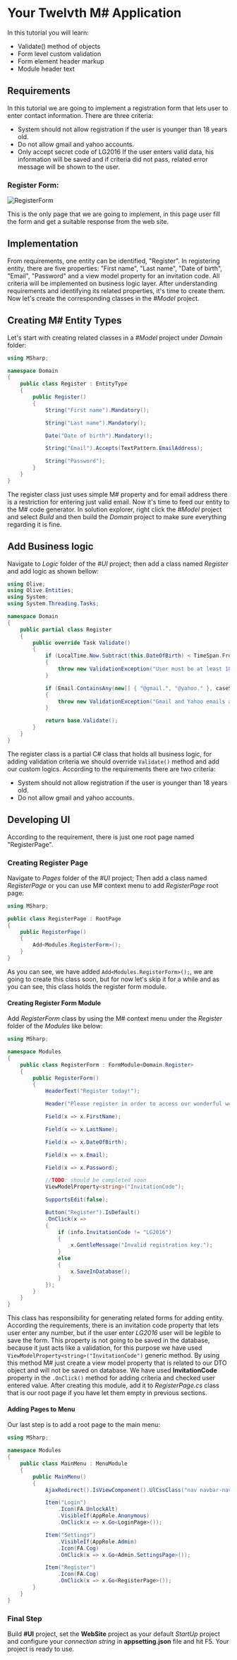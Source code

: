 # Your Twelvth M# Application
In this tutorial you will learn:

- Validate() method of objects
- Form level custom validation
- Form element header markup
- Module header text

## Requirements
In this tutorial we are going to implement a registration form that lets user to enter contact information. There are three criteria:
- System should not allow registration if the user is younger than 18 years old.
- Do not allow gmail and yahoo accounts.
- Only accept secret code of LG2016
If the user enters valid data, his information will be saved and if criteria did not pass, related error message will be shown to the user.

### Register Form:
![RegisterForm](RegisterForm.PNG "RegisterForm")

This is the only page that we are going to implement, in this page user fill the form and get a suitable response from the web site.

## Implementation
From requirements, one entity can be identified, "Register". In registering entity, there are five properties: "First name", "Last name", "Date of birth", "Email", "Password" and a view model property for an invitation code. All criteria will be implemented on business logic layer.
After understanding requirements and identifying its related properties, it's time to create them. Now let's create the corresponding classes in the *#Model* project.

## Creating M# Entity Types
Let's start with creating related classes in a *#Model* project under *Domain* folder:

```C#
using MSharp;

namespace Domain
{
    public class Register : EntityType
    {
        public Register()
        {
            String("First name").Mandatory();

            String("Last name").Mandatory();

            Date("Date of birth").Mandatory();

            String("Email").Accepts(TextPattern.EmailAddress);

            String("Password");
        }
    }
}
```
The register class just uses simple M# property and for email address there is a restriction for entering just valid email.
Now it's time to feed our entity to the M# code generator. In solution explorer, right click the *#Model* project and select *Build* and then build the *Domain* project to make sure everything regarding it is fine.

## Add Business logic
Navigate to *Logic* folder of the *#UI* project; then add a class named *Register* and add logic as shown bellow:
```C#
using Olive;
using Olive.Entities;
using System;
using System.Threading.Tasks;

namespace Domain
{
    public partial class Register
    {
        public override Task Validate()
        {
            if (LocalTime.Now.Subtract(this.DateOfBirth) < TimeSpan.FromDays(365 * 18))
            {
                throw new ValidationException("User must be at least 18 years old to register.");
            }

            if (Email.ContainsAny(new[] { "@gmail.", "@yahoo." }, caseSensitive: false))
            {
                throw new ValidationException("Gmail and Yahoo emails are not accepted.");
            }

            return base.Validate();
        }
    }
}
```
The register class is a partial C# class that holds all business logic, for adding validation criteria we should override `Validate()` method and add our custom logics. According to the requirements there are two criteria:
- System should not allow registration if the user is younger than 18 years old.
- Do not allow gmail and yahoo accounts.

## Developing UI
According to the requirement, there is just one root page named "RegisterPage".

### Creating Register Page
Navigate to *Pages* folder of the *#UI* project; Then add a class named *RegisterPage* or you can use M# context menu to add *RegisterPage* root page:

```C#
using MSharp;

public class RegisterPage : RootPage
{
    public RegisterPage()
    {
        Add<Modules.RegisterForm>();
    }
}
```
As you can see, we have added `Add<Modules.RegisterForm>();`, we are going to create this class soon, but for now let's skip it for a while and as you can see, this class holds the register form module.

#### Creating Register Form Module
Add *RegisterForm* class by using the M# context menu under the *Register* folder of the *Modules* like below:

```C#
using MSharp;

namespace Modules
{
    public class RegisterForm : FormModule<Domain.Register>
    {
        public RegisterForm()
        {
            HeaderText("Register today!");

            Header("Please register in order to access our wonderful website.");

            Field(x => x.FirstName);

            Field(x => x.LastName);

            Field(x => x.DateOfBirth);

            Field(x => x.Email);

            Field(x => x.Password);

            //TODO: should be completed soon
            ViewModelProperty<string>("InvitationCode");

            SupportsEdit(false);

            Button("Register").IsDefault()
            .OnClick(x =>
            {
                if (info.InvitationCode != "LG2016")
                {
                    x.GentleMessage("Invalid registration key.");
                }
                else
                {
                    x.SaveInDatabase();
                }
            });
        }
    }
}
```
This class has responsibility for generating related forms for adding entity. According the requirements, there is an invitation code property that lets user enter any number, but if the user enter *LG2016* user will be legible to save the form. This property is not going to be saved in the database, because it just acts like a validation, for this purpose we have used `ViewModelProperty<string>("InvitationCode")` generic method. By using this method M# just create a view model property that is related to our DTO object and will not be saved on database. We have used **InvitationCode** property in the `.OnClick()` method for adding criteria and checked user entered value. After creating this module, add it to *RegisterPage.cs* class that is our root page if you have let them empty in previous sections.

#### Adding Pages to Menu
Our last step is to add a root page to the main menu:

```C#
using MSharp;

namespace Modules
{
    public class MainMenu : MenuModule
    {
        public MainMenu()
        {
            AjaxRedirect().IsViewComponent().UlCssClass("nav navbar-nav dropped-submenu");

            Item("Login")
                .Icon(FA.UnlockAlt)
                .VisibleIf(AppRole.Anonymous)
                .OnClick(x => x.Go<LoginPage>());

            Item("Settings")
                .VisibleIf(AppRole.Admin)
                .Icon(FA.Cog)
                .OnClick(x => x.Go<Admin.SettingsPage>());

            Item("Register")
                .Icon(FA.Cog)
                .OnClick(x => x.Go<RegisterPage>());
        }
    }
}
```

### Final Step
Build **#UI** project, set the **WebSite** project as your default *StartUp* project and configure your *connection string* in **appsetting.json** file and hit F5. Your project is ready to use.
